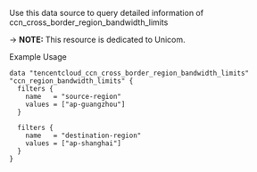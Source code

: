 Use this data source to query detailed information of ccn_cross_border_region_bandwidth_limits

-> **NOTE:** This resource is dedicated to Unicom.

Example Usage

```hcl
data "tencentcloud_ccn_cross_border_region_bandwidth_limits" "ccn_region_bandwidth_limits" {
  filters {
    name   = "source-region"
    values = ["ap-guangzhou"]
  }

  filters {
    name   = "destination-region"
    values = ["ap-shanghai"]
  }
}
```